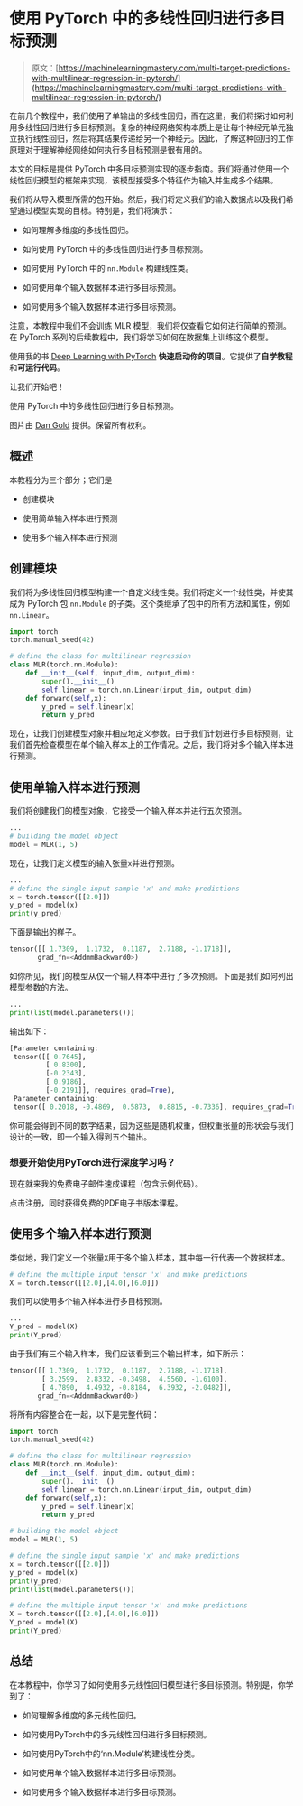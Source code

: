 # 使用 PyTorch 中的多线性回归进行多目标预测

> 原文：[https://machinelearningmastery.com/multi-target-predictions-with-multilinear-regression-in-pytorch/](https://machinelearningmastery.com/multi-target-predictions-with-multilinear-regression-in-pytorch/)

在前几个教程中，我们使用了单输出的多线性回归，而在这里，我们将探讨如何利用多线性回归进行多目标预测。复杂的神经网络架构本质上是让每个神经元单元独立执行线性回归，然后将其结果传递给另一个神经元。因此，了解这种回归的工作原理对于理解神经网络如何执行多目标预测是很有用的。

本文的目标是提供 PyTorch 中多目标预测实现的逐步指南。我们将通过使用一个线性回归模型的框架来实现，该模型接受多个特征作为输入并生成多个结果。

我们将从导入模型所需的包开始。然后，我们将定义我们的输入数据点以及我们希望通过模型实现的目标。特别是，我们将演示：

+   如何理解多维度的多线性回归。

+   如何使用 PyTorch 中的多线性回归进行多目标预测。

+   如何使用 PyTorch 中的 `nn.Module` 构建线性类。

+   如何使用单个输入数据样本进行多目标预测。

+   如何使用多个输入数据样本进行多目标预测。

注意，本教程中我们不会训练 MLR 模型，我们将仅查看它如何进行简单的预测。在 PyTorch 系列的后续教程中，我们将学习如何在数据集上训练这个模型。

使用我的书 [Deep Learning with PyTorch](https://machinelearningmastery.com/deep-learning-with-pytorch/) **快速启动你的项目**。它提供了**自学教程**和**可运行代码**。

让我们开始吧！[](../Images/cdd32cc247e36c58378d342bdfd55393.png)

使用 PyTorch 中的多线性回归进行多目标预测。

图片由 [Dan Gold](https://unsplash.com/photos/yhQhvK04QPc) 提供。保留所有权利。

## 概述

本教程分为三个部分；它们是

+   创建模块

+   使用简单输入样本进行预测

+   使用多个输入样本进行预测

## 创建模块

我们将为多线性回归模型构建一个自定义线性类。我们将定义一个线性类，并使其成为 PyTorch 包 `nn.Module` 的子类。这个类继承了包中的所有方法和属性，例如 `nn.Linear`。

```py
import torch
torch.manual_seed(42)

# define the class for multilinear regression
class MLR(torch.nn.Module):
    def __init__(self, input_dim, output_dim):
        super().__init__()
        self.linear = torch.nn.Linear(input_dim, output_dim)
    def forward(self,x):
        y_pred = self.linear(x)
        return y_pred
```

现在，让我们创建模型对象并相应地定义参数。由于我们计划进行多目标预测，让我们首先检查模型在单个输入样本上的工作情况。之后，我们将对多个输入样本进行预测。

## 使用单输入样本进行预测

我们将创建我们的模型对象，它接受一个输入样本并进行五次预测。

```py
...
# building the model object
model = MLR(1, 5)
```

现在，让我们定义模型的输入张量`x`并进行预测。

```py
...
# define the single input sample 'x' and make predictions
x = torch.tensor([[2.0]])
y_pred = model(x)
print(y_pred)
```

下面是输出的样子。

```py
tensor([[ 1.7309,  1.1732,  0.1187,  2.7188, -1.1718]],
       grad_fn=<AddmmBackward0>)
```

如你所见，我们的模型从仅一个输入样本中进行了多次预测。下面是我们如何列出模型参数的方法。

```py
...
print(list(model.parameters()))
```

输出如下：

```py
[Parameter containing:
 tensor([[ 0.7645],
         [ 0.8300],
         [-0.2343],
         [ 0.9186],
         [-0.2191]], requires_grad=True),
 Parameter containing:
 tensor([ 0.2018, -0.4869,  0.5873,  0.8815, -0.7336], requires_grad=True)]
```

你可能会得到不同的数字结果，因为这些是随机权重，但权重张量的形状会与我们设计的一致，即一个输入得到五个输出。

### 想要开始使用PyTorch进行深度学习吗？

现在就来我的免费电子邮件速成课程（包含示例代码）。

点击注册，同时获得免费的PDF电子书版本课程。

## 使用多个输入样本进行预测

类似地，我们定义一个张量`X`用于多个输入样本，其中每一行代表一个数据样本。

```py
# define the multiple input tensor 'x' and make predictions
X = torch.tensor([[2.0],[4.0],[6.0]])
```

我们可以使用多个输入样本进行多目标预测。

```py
...
Y_pred = model(X)
print(Y_pred)
```

由于我们有三个输入样本，我们应该看到三个输出样本，如下所示：

```py
tensor([[ 1.7309,  1.1732,  0.1187,  2.7188, -1.1718],
        [ 3.2599,  2.8332, -0.3498,  4.5560, -1.6100],
        [ 4.7890,  4.4932, -0.8184,  6.3932, -2.0482]],
       grad_fn=<AddmmBackward0>)
```

将所有内容整合在一起，以下是完整代码：

```py
import torch
torch.manual_seed(42)

# define the class for multilinear regression
class MLR(torch.nn.Module):
    def __init__(self, input_dim, output_dim):
        super().__init__()
        self.linear = torch.nn.Linear(input_dim, output_dim)
    def forward(self,x):
        y_pred = self.linear(x)
        return y_pred

# building the model object
model = MLR(1, 5)

# define the single input sample 'x' and make predictions
x = torch.tensor([[2.0]])
y_pred = model(x)
print(y_pred)
print(list(model.parameters()))

# define the multiple input tensor 'x' and make predictions
X = torch.tensor([[2.0],[4.0],[6.0]])
Y_pred = model(X)
print(Y_pred)
```

## 总结

在本教程中，你学习了如何使用多元线性回归模型进行多目标预测。特别是，你学到了：

+   如何理解多维度的多元线性回归。

+   如何使用PyTorch中的多元线性回归进行多目标预测。

+   如何使用PyTorch中的‘nn.Module’构建线性分类。

+   如何使用单个输入数据样本进行多目标预测。

+   如何使用多个输入数据样本进行多目标预测。

